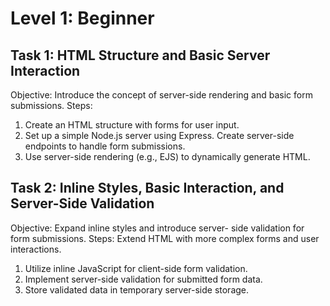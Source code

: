 # Level 1: Beginner

## Task 1: HTML Structure and Basic Server Interaction
Objective: Introduce the concept of server-side rendering and basic form submissions.
Steps:
1. Create an HTML structure with forms for user input.
2. Set up a simple Node.js server using Express. Create server-side endpoints to handle form submissions.
3. Use server-side rendering (e.g., EJS) to dynamically generate HTML.


## Task 2: Inline Styles, Basic Interaction, and Server-Side Validation
Objective: Expand inline styles and introduce server- side validation for form submissions.
Steps:
Extend HTML with more complex forms and user interactions.
1. Utilize inline JavaScript for client-side form validation.
2. Implement server-side validation for submitted form data.
3. Store validated data in temporary server-side storage.
